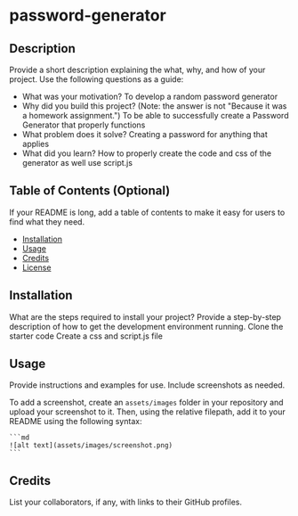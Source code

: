 # password-generator
## Description
Provide a short description explaining the what, why, and how of your project. Use the following questions as a guide:
- What was your motivation? To develop a random password generator
- Why did you build this project? (Note: the answer is not "Because it was a homework assignment.") To be able to successfully create a Password Generator that properly functions
- What problem does it solve? Creating a password for anything that applies
- What did you learn? How to properly create the code and css of the generator as well use script.js
 
## Table of Contents (Optional)
If your README is long, add a table of contents to make it easy for users to find what they need.
- [Installation](#installation)
- [Usage](#usage)
- [Credits](#credits)
- [License](#license)
 
## Installation
What are the steps required to install your project? Provide a step-by-step description of how to get the development environment running.
Clone the starter code
Create a css and script.js file


 
## Usage
Provide instructions and examples for use. Include screenshots as needed.
 
To add a screenshot, create an `assets/images` folder in your repository and upload your screenshot to it. Then, using the relative filepath, add it to your README using the following syntax:
 
    ```md
    ![alt text](assets/images/screenshot.png)
    ```
 
## Credits
List your collaborators, if any, with links to their GitHub profiles.
